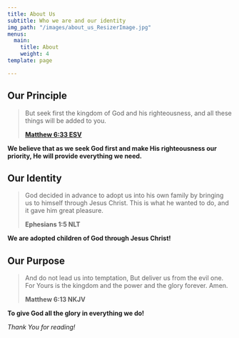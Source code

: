 ```yaml
---
title: About Us
subtitle: Who we are and our identity
img_path: "/images/about_us_ResizerImage.jpg"
menus:
  main:
    title: About
    weight: 4
template: page

---
```

## Our Principle

> But seek first the kingdom of God and his righteousness, and all these things will be added to you.
>
> [**Matthew 6:33 ESV**](https://dailydevotion.app/tabs/bible/ENGESVN2ET/Matt/6)

**We believe that as we seek God first and make His righteousness our priority, He will provide everything we need.**

## Our Identity

> God decided in advance to adopt us into his own family by bringing us to himself through Jesus Christ. This is what he wanted to do, and it gave him great pleasure.
>
> **Ephesians 1:5 NLT**

**We are adopted children of God through Jesus Christ!**

## Our Purpose

> And do not lead us into temptation, But deliver us from the evil one. For Yours is the kingdom and the power and the glory forever. Amen.
>
> **Matthew 6:13 NKJV**

**To give God all the glory in everything we do!**

_Thank You for reading!_